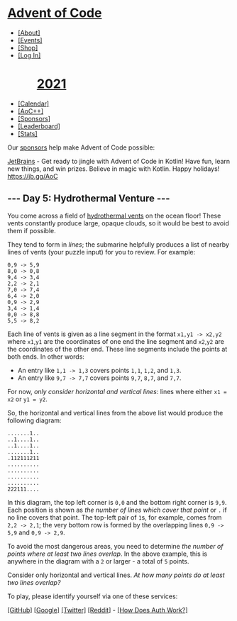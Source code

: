 <div>

<div>

# [Advent of Code](/)

-   [\[About\]](/2021/about)
-   [\[Events\]](/2021/events)
-   [\[Shop\]](https://teespring.com/stores/advent-of-code)
-   [\[Log In\]](/2021/auth/login)

</div>

<div>

#           <span class="title-event-wrap"></span>[2021](/2021)<span class="title-event-wrap"></span>

-   [\[Calendar\]](/2021)
-   [\[AoC++\]](/2021/support)
-   [\[Sponsors\]](/2021/sponsors)
-   [\[Leaderboard\]](/2021/leaderboard)
-   [\[Stats\]](/2021/stats)

</div>

</div>

<div id="sidebar">

<div id="sponsor">

<div class="quiet">

Our [sponsors](/2021/sponsors) help make Advent of Code possible:

</div>

<div class="sponsor">

[JetBrains](https://jb.gg/AoC2021tips) - Get ready to jingle with Advent
of Code in Kotlin! Have fun, learn new things, and win prizes. Believe
in magic with Kotlin. Happy holidays! https://jb.gg/AoC

</div>

</div>

</div>

<div role="main">

## --- Day 5: Hydrothermal Venture ---

You come across a field of [hydrothermal
vents](https://en.wikipedia.org/wiki/Hydrothermal_vent) on the ocean
floor! These vents constantly produce large, opaque clouds, so it would
be best to avoid them if possible.

They tend to form in *lines*; the submarine helpfully produces a list of
nearby <span title="Maybe they're Bresenham vents.">lines of
vents</span> (your puzzle input) for you to review. For example:

    0,9 -> 5,9
    8,0 -> 0,8
    9,4 -> 3,4
    2,2 -> 2,1
    7,0 -> 7,4
    6,4 -> 2,0
    0,9 -> 2,9
    3,4 -> 1,4
    0,0 -> 8,8
    5,5 -> 8,2

Each line of vents is given as a line segment in the format
`x1,y1 -> x2,y2` where `x1`,`y1` are the coordinates of one end the line
segment and `x2`,`y2` are the coordinates of the other end. These line
segments include the points at both ends. In other words:

-   An entry like `1,1 -> 1,3` covers points `1,1`, `1,2`, and `1,3`.
-   An entry like `9,7 -> 7,7` covers points `9,7`, `8,7`, and `7,7`.

For now, *only consider horizontal and vertical lines*: lines where
either `x1 = x2` or `y1 = y2`.

So, the horizontal and vertical lines from the above list would produce
the following diagram:

    .......1..
    ..1....1..
    ..1....1..
    .......1..
    .112111211
    ..........
    ..........
    ..........
    ..........
    222111....

In this diagram, the top left corner is `0,0` and the bottom right
corner is `9,9`. Each position is shown as *the number of lines which
cover that point* or `.` if no line covers that point. The top-left pair
of `1`s, for example, comes from `2,2 -> 2,1`; the very bottom row is
formed by the overlapping lines `0,9 -> 5,9` and `0,9 -> 2,9`.

To avoid the most dangerous areas, you need to determine *the number of
points where at least two lines overlap*. In the above example, this is
anywhere in the diagram with a `2` or larger - a total of `5` points.

Consider only horizontal and vertical lines. *At how many points do at
least two lines overlap?*

To play, please identify yourself via one of these services:

[\[GitHub\]](/auth/github) [\[Google\]](/auth/google)
[\[Twitter\]](/auth/twitter) [\[Reddit\]](/auth/reddit) <span
class="quiet">- [\[How Does Auth Work?\]](/about#faq_auth)</span>

</div>
